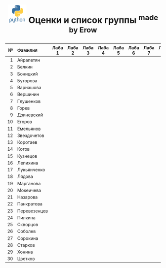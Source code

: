 <div id="header" align="center">
  <div id="main">
<h1> <img src="https://github.com/devicons/devicon/blob/master/icons/python/python-original-wordmark.svg"  title="Python" alt="Python" width="60" height="60"/> Оценки и список группы <sup> made by Erow </sup> </h1>
  </div>
  
| **№**	| **Фамилия**  	| **Лаба 1** 	| **Лаба 2** 	| **Лаба 3** 	| **Лаба 4** 	| **Лаба 5** 	| **Лаба 6** 	| **Лаба 7** 	| **Лаба 8** 	| **Лаба 9** 	| **Лаба 10** |
|------:	|:--------------|:----------:	|:----------:	|:----------:	|:----------:	|:----------:	|:----------:	|:----------:	|:----------:	|:----------:	|:----------:	|
|     1 	| Айрапетян     |            	|            	|            	|            	|            	|            	|            	|            	|            	|            	|
|     2 	| Белкин     	|            	|            	|            	|            	|            	|            	|            	|            	|            	|            	|
|     3 	| Боницкий     	|            	|            	|            	|            	|            	|            	|            	|            	|            	|            	|
|     4 	| Буторова      	|            	|            	|            	|            	|            	|            	|            	|            	|            	|            	|
|     5 	| Варнашова     	|            	|            	|            	|            	|            	|            	|            	|            	|            	|            	|
|     6 	| Вершинин   	|            	|            	|            	|            	|            	|            	|            	|            	|            	|            	|
|     7 	| Глушенков      	|            	|            	|            	|            	|            	|            	|            	|            	|            	|            	|
|     8 	| Горев         	|            	|            	|            	|            	|            	|            	|            	|            	|            	|            	|
|     9 	| Дзиневский       	|            	|            	|            	|            	|            	|            	|            	|            	|            	|            	|
|    10 	| Егоров       	|            	|            	|            	|            	|            	|            	|            	|            	|            	|            	|
|    11 	| Емельянов    	|            	|            	|            	|            	|            	|            	|            	|            	|            	|            	|
|    12 	| Звездочетов       	|            	|            	|            	|            	|            	|            	|            	|            	|            	|            	|
|    13 	| Коротаев      	|            	|            	|            	|            	|            	|            	|            	|            	|            	|            	|
|    14 	| Котов      	|            	|            	|            	|            	|            	|            	|            	|            	|            	|            	|
|    15 	| Кузнецов      	|            	|            	|            	|            	|            	|            	|            	|            	|            	|            	|
|    16 	| Лепихина      	|            	|            	|            	|            	|            	|            	|            	|            	|            	|            	|
|    17 	| Лукьянченко    	|            	|            	|            	|            	|            	|            	|            	|            	|            	|            	|
|    18 	| Лядова       |            	|            	|            	|            	|            	|            	|            	|            	|            	|            	|
|    19 	| Марганова        	|            	|            	|            	|            	|            	|            	|            	|            	|            	|            	|
|    20 	| Мокеичева      	|            	|            	|            	|            	|            	|            	|            	|            	|            	|            	|
|    21 	| Назарова      	|            	|            	|            	|            	|            	|            	|            	|            	|            	|            	|
|    22 	| Панкратова      	|            	|            	|            	|            	|            	|            	|            	|            	|            	|            	|
|    23 	| Перевезенцев     	|            	|            	|            	|            	|            	|            	|            	|            	|            	|            	|
|    24 	| Пилкина        |           	|            	|            	|            	|            	|            	|            	|            	|            	|            	|
|    25 	| Скворцов     	|            	|            	|            	|            	|            	|            	|            	|            	|            	|            	|
|    26 	| Соболев      	|            	|            	|            	|            	|            	|            	|            	|            	|            	|            	|
|    27 	| Сорокина 	|            	|            	|            	|            	|            	|            	|            	|            	|            	|            	|
|    28 	| Старков     	|            	|            	|            	|            	|            	|            	|            	|            	|            	|            	|
|    29 	| Хонина     	|            	|            	|            	|            	|            	|            	|            	|            	|            	|            	|
|    30 	| Цветков     	|            	|            	|            	|            	|            	|            	|            	|            	|            	|            	|
</div>
